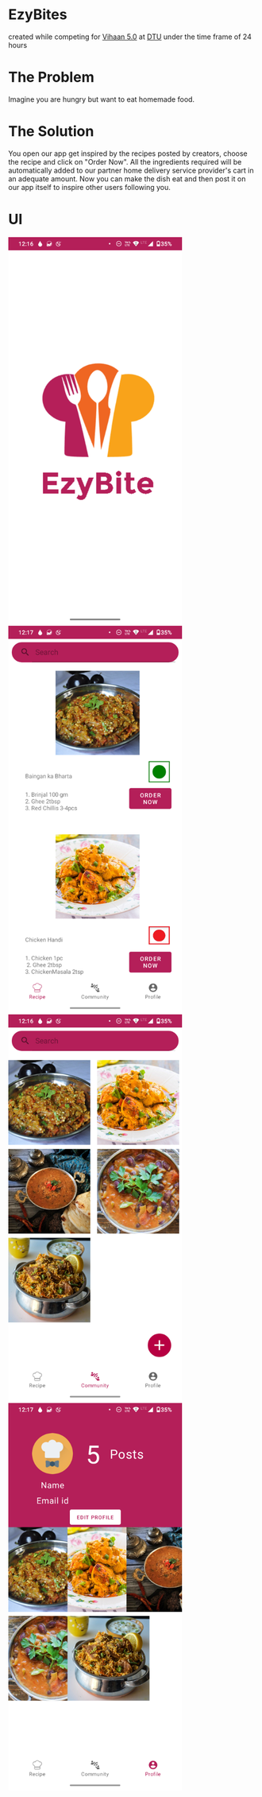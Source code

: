 # EzyBites
created while competing for [Vihaan 5.0](https://vihaan.ieeedtu.in/#/) at [DTU](http://www.dtu.ac.in/) under the time frame of 24 hours

# The Problem 
Imagine you are hungry but want to eat homemade food.

# The Solution
You open our app get inspired by the recipes posted by creators, choose the recipe and click on "Order Now". All the ingredients required will be automatically added to our partner home delivery service provider's cart in an adequate amount. Now you can make the dish eat and then post it on our app itself to inspire other users following you.

# UI
<img src="SS/ezyBitesSS2.png" width="350">
<img src="SS/ezyBitesSS1.png" width="350"><img src="SS/ezyBitesSS3.png" width="350">
<img src="SS/ezyBitesSS5.png" width="350">
